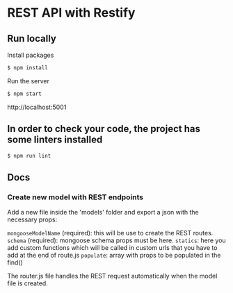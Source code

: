 # REST API with Restify

## Run locally

Install packages

```bash
$ npm install
```

Run the server

```bash
$ npm start
```

http://localhost:5001

## In order to check your code, the project has some linters installed

```bash
$ npm run lint
```

## Docs

### Create new model with REST endpoints

Add a new file inside the 'models' folder and export a json with the necessary props:

`mongooseModelName` (required): this will be use to create the REST routes.
`schema` (required): mongoose schema props must be here.
`statics`: here you add custom functions which will be called in custom urls that you have to add at the end of route.js
`populate`: array with props to be populated in the find()


The router.js file handles the REST request automatically when the model file is created.

